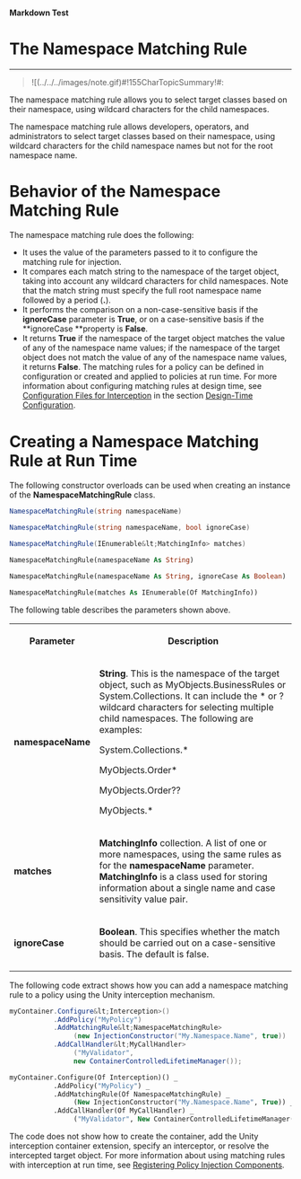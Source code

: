 ﻿---
Source File Name: 75-Interception.docx
AssetID: f5b9b0a8-66fd-4c47-b379-b49865ccc2c9
Title: The Namespace Matching Rule
Order In ToC: 2\6\1\5
Output Filename: 2\6\1\5_The Namespace Matching Rule.markdown
---

#### Markdown Test ####
# The Namespace Matching Rule #
----------


> ![(../../../images/note.gif)#!155CharTopicSummary!#:
> 
The namespace matching rule allows you to select target classes based on their namespace, using wildcard characters for the child namespaces.

The namespace matching rule allows developers, operators, and administrators to select target classes based on their namespace, using wildcard characters for the child namespace names but not for the root namespace name.  

# Behavior of the Namespace Matching Rule #
The namespace matching rule does the following:  
+ It uses the value of the parameters passed to it to configure the matching rule for injection.
+ It compares each match string to the namespace of the target object, taking into account any wildcard characters for child namespaces. Note that the match string must specify the full root namespace name followed by a period (**.**). 
+ It performs the comparison on a non-case-sensitive basis if the **ignoreCase** parameter is **True**, or on a case-sensitive basis if the **ignoreCase **property is **False**. 
+ It returns **True** if the namespace of the target object matches the value of any of the namespace name values; if the namespace of the target object does not match the value of any of the namespace name values, it returns **False**. 
The matching rules for a policy can be defined in configuration or created and applied to policies at run time. For more information about configuring matching rules at design time, see [Configuration Files for Interception](test-markdown_af2f3726-4a3e-4e31-8f97-ebca0db3d907.html) in the section [Design-Time Configuration](test-markdown_d084d31d-6894-4cd3-ab6b-40f7a69899b2.html).  

# Creating a Namespace Matching Rule at Run Time #
The following constructor overloads can be used when creating an instance of the **NamespaceMatchingRule** class.  

```csharp
NamespaceMatchingRule(string namespaceName)

NamespaceMatchingRule(string namespaceName, bool ignoreCase)

NamespaceMatchingRule(IEnumerable&lt;MatchingInfo> matches)
```


```vb
NamespaceMatchingRule(namespaceName As String)

NamespaceMatchingRule(namespaceName As String, ignoreCase As Boolean)

NamespaceMatchingRule(matches As IEnumerable(Of MatchingInfo))
```

The following table describes the parameters shown above.  
<table xmlns:xlink="http://www.w3.org/1999/xlink"><tr><th><p>Parameter</p></th><th><p>Description</p></th></tr><tr><td><p><b>namespaceName</b></p></td><td><p><b>String</b>. This is the namespace of the target object, such as MyObjects.BusinessRules or System.Collections. It can include the * or ? wildcard characters for selecting multiple child namespaces. The following are examples:</p><p>System.Collections.*</p><p>MyObjects.Order*</p><p>MyObjects.Order??</p><p>MyObjects.*</p></td></tr><tr><td><p><b>matches</b></p></td><td><p><b>MatchingInfo </b>collection. A list of one or more namespaces, using the same rules as for the <b>namespaceName </b>parameter. <b>MatchingInfo</b> is a class used for storing information about a single name and case sensitivity value pair.</p></td></tr><tr><td><p><b>ignoreCase</b></p></td><td><p><b>Boolean</b>. This specifies whether the match should be carried out on a case-sensitive basis. The default is false.</p></td></tr></table>
The following code extract shows how you can add a namespace matching rule to a policy using the Unity interception mechanism.  

```csharp
myContainer.Configure&lt;Interception>()
           .AddPolicy("MyPolicy")
           .AddMatchingRule&lt;NamespaceMatchingRule>
                (new InjectionConstructor("My.Namespace.Name", true))
           .AddCallHandler&lt;MyCallHandler>
                ("MyValidator", 
                new ContainerControlledLifetimeManager());
```


```vb
myContainer.Configure(Of Interception)() _
           .AddPolicy("MyPolicy") _
           .AddMatchingRule(Of NamespaceMatchingRule) _
                (New InjectionConstructor("My.Namespace.Name", True)) _
           .AddCallHandler(Of MyCallHandler) _
                ("MyValidator", New ContainerControlledLifetimeManager()) 
```

The code does not show how to create the container, add the Unity interception container extension, specify an interceptor, or resolve the intercepted target object. For more information about using matching rules with interception at run time, see [Registering Policy Injection Components](test-markdown_2090aa6d-38c7-4527-a211-aa4fa966e855.html).  


